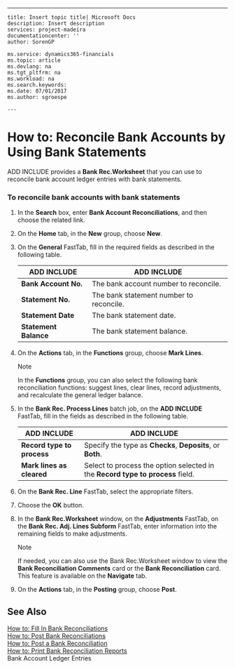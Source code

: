 ---
    title: Insert topic title| Microsoft Docs
    description: Insert description
    services: project-madeira
    documentationcenter: ''
    author: SorenGP

    ms.service: dynamics365-financials
    ms.topic: article
    ms.devlang: na
    ms.tgt_pltfrm: na
    ms.workload: na
    ms.search.keywords:
    ms.date: 07/01/2017
    ms.author: sgroespe

    ---
# How to: Reconcile Bank Accounts by Using Bank Statements
ADD INCLUDE<!--[!INCLUDE[navnow](../../ApplicationDesign/includes/navnow_md.md)]--> provides a **Bank Rec.Worksheet** that you can use to reconcile bank account ledger entries with bank statements.  
  
### To reconcile bank accounts with bank statements  
  
1.  In the **Search** box, enter **Bank Account Reconciliations**, and then choose the related link.  
  
2.  On the **Home** tab, in the **New** group, choose **New**.  
  
3.  On the **General** FastTab, fill in the required fields as described in the following table.  
  
    |ADD INCLUDE<!--[!INCLUDE[bp_tablefield](../../ApplicationDesign/includes/bp_tablefield_md.md)]-->|ADD INCLUDE<!--[!INCLUDE[bp_tabledescription](../../ApplicationDesign/includes/bp_tabledescription_md.md)]-->|  
    |---------------------------------|---------------------------------------|  
    |**Bank Account No.**|The bank account number to reconcile.|  
    |**Statement No.**|The bank statement number to reconcile.|  
    |**Statement Date**|The bank statement date.|  
    |**Statement Balance**|The bank statement balance.|  
  
4.  On the **Actions** tab, in the **Functions** group, choose **Mark Lines**.  
  
    > [!NOTE]  
    >  In the **Functions** group, you can also select the following bank reconciliation functions: suggest lines, clear lines, record adjustments, and recalculate the general ledger balance.  
  
5.  In the **Bank Rec. Process Lines** batch job, on the **ADD INCLUDE<!--[!INCLUDE[bp_optionsheading](../../DesignAndEngineering/includes/bp_optionsheading_md.md)]-->** FastTab, fill in the fields as described in the following table.  
  
    |ADD INCLUDE<!--[!INCLUDE[bp_tablefield](../../ApplicationDesign/includes/bp_tablefield_md.md)]-->|ADD INCLUDE<!--[!INCLUDE[bp_tabledescription](../../ApplicationDesign/includes/bp_tabledescription_md.md)]-->|  
    |---------------------------------|---------------------------------------|  
    |**Record type to process**|Specify the type as **Checks**, **Deposits**, or **Both**.|  
    |**Mark lines as cleared**|Select to process the option selected in the **Record type to process** field.|  
  
6.  On the **Bank Rec. Line** FastTab, select the appropriate filters.  
  
7.  Choose the **OK** button.  
  
8.  In the **Bank Rec.Worksheet** window, on the **Adjustments** FastTab, on the **Bank Rec. Adj. Lines Subform** FastTab, enter information into the remaining fields to make adjustments.  
  
    > [!NOTE]  
    >  If needed, you can also use the Bank Rec.Worksheet window to view the **Bank Reconciliation Comments** card or the **Bank Reconciliation** card. This feature is available on the **Navigate** tab.  
  
9. On the **Actions** tab, in the **Posting** group, choose **Post**.  
  
## See Also  
 [How to: Fill In Bank Reconciliations](../../Finance/how-to-fill-in-bank-reconciliations.md)   
 [How to: Post Bank Reconciliations](../../Finance/how-to-post-bank-reconciliations.md)   
 [How to: Post a Bank Reconciliation](../../LocalFunctionalityForMicrosoftDynamicsNav2016/Canada/how-to-post-a-bank-reconciliation.md)   
 [How to: Print Bank Reconciliation Reports](../../LocalFunctionalityForMicrosoftDynamicsNav2016/Canada/how-to-print-bank-reconciliation-reports.md)   
 Bank Account Ledger Entries